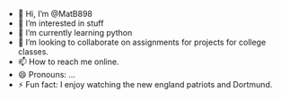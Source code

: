 - 👋 Hi, I’m @MatB898
- 👀 I’m interested in stuff
- 🌱 I’m currently learning python
- 💞️ I’m looking to collaborate on assignments for projects for college classes.
- 📫 How to reach me online.
- 😄 Pronouns: ...
- ⚡ Fun fact: I enjoy watching the new england patriots and Dortmund.

<!---
MatB898/MatB898 is a ✨ special ✨ repository because its `README.md` (this file) appears on your GitHub profile.
You can click the Preview link to take a look at your changes.
--->
